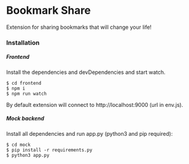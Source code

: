 # Bookmark Share
Extension for sharing bookmarks that will change your life!
### Installation
##### Frontend

Install the dependencies and devDependencies and start watch.

```shell
$ cd frontend
$ npm i
$ npm run watch
```

By default extension will connect to http://localhost:9000 (url in env.js). 
##### Mock backend
Install all dependencies and run app.py (python3 and pip required):
```shell
$ cd mock
$ pip install -r requirements.py
$ python3 app.py
```
